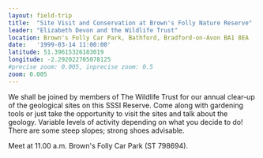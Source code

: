 ```yaml
---
layout: field-trip
title:  "Site Visit and Conservation at Brown's Folly Nature Reserve"
leader: "Elizabeth Devon and the Wildlife Trust"
location: Brown's Folly Car Park, Bathford, Bradford-on-Avon BA1 8EA
date:   '1999-03-14 11:00:00'
latitude: 51.39615326183019
longitude: -2.292022705078125
#precise zoom: 0.005, inprecise zoom: 0.5
zoom: 0.005
---
```

We shall be joined by members of The Wildlife Trust for our annual clear-up of the geological sites on this SSSI Reserve. Come along with gardening tools or just take the opportunity to visit the sites and talk about the geology. Variable levels of activity depending on what you decide to do! There are some steep slopes; strong shoes advisable.

Meet at 11.00 a.m. Brown's Folly Car Park (ST 798694).